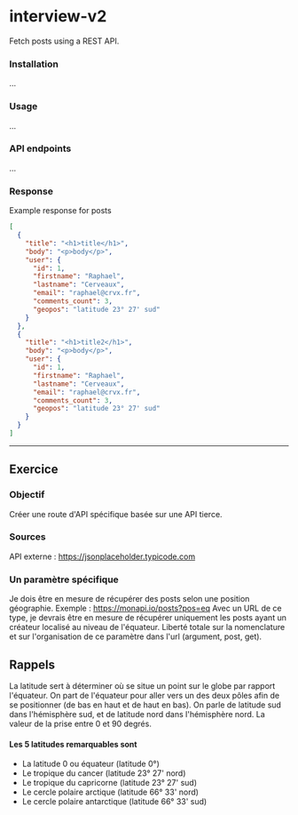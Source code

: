 # interview-v2

Fetch posts using a REST API.

### Installation

...

### Usage

...

### API endpoints

...
 
### Response

Example response for posts

```json
[
  {
    "title": "<h1>title</h1>",
    "body": "<p>body</p>",
    "user": {
      "id": 1,
      "firstname": "Raphael",
      "lastname": "Cerveaux",
      "email": "raphael@crvx.fr",
      "comments_count": 3,
      "geopos": "latitude 23° 27' sud"
    }
  },
  {
    "title": "<h1>title2</h1>",
    "body": "<p>body</p>",
    "user": {
      "id": 1,
      "firstname": "Raphael",
      "lastname": "Cerveaux",
      "email": "raphael@crvx.fr",
      "comments_count": 3,
      "geopos": "latitude 23° 27' sud"
    }
  }
]
```

-----

## Exercice

### Objectif

Créer une route d'API spécifique basée sur une API tierce.
 
### Sources

API externe : https://jsonplaceholder.typicode.com

### Un paramètre spécifique

Je dois être en mesure de récupérer des posts selon une position géographie.
Exemple : https://monapi.io/posts?pos=eq
Avec un URL de ce type, je devrais être en mesure de récupérer uniquement les posts ayant un créateur localisé au niveau de l'équateur.
Liberté totale sur la nomenclature et sur l'organisation de ce paramètre dans l'url (argument, post, get). 

## Rappels

La latitude sert à déterminer où se situe un point sur le globe par rapport  l'équateur. On part de l'équateur pour aller vers un des deux pôles afin de se positionner (de bas en haut et de haut en bas). On parle de latitude sud dans l'hémisphère sud, et de latitude nord dans l'hémisphère nord. La valeur de la prise entre 0 et 90 degrés.
 
#### Les 5 latitudes remarquables sont

- La latitude 0 ou équateur (latitude 0°)
- Le tropique du cancer (latitude 23° 27' nord)
- Le tropique du capricorne (latitude 23° 27' sud)
- Le cercle polaire arctique (latitude 66° 33' nord)
- Le cercle polaire antarctique (latitude 66° 33' sud)
